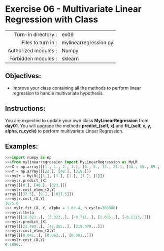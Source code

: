 # Exercise 06 - Multivariate Linear Regression with Class

|                         |                     |
| -----------------------:| ------------------  |
|   Turn-in directory :   |  ex06               |
|   Files to turn in :    |  mylinearregression.py             |
|   Authorized modules :  |  Numpy              |
|   Forbidden modules :   |  sklearn            |

## Objectives: 
* Improve your class containing all the methods to perform linear regression to handle multivariate hypothesis.

## Instructions:
You are expected to update your own class **MyLinearRegression** from **day01**. You will upgrade the methods **predict_(self, x)** and **fit_(self, x, y, alpha, n_cycle)** to perform multivariate Linear Regression.  

## Examples:
```python
>>>import numpy as np
>>>from mylinearregression import MyLinearRegression as MyLR
>>>X = np.array([[1., 1., 2., 3.], [5., 8., 13., 21.], [34., 55., 89., 144.]])
>>>Y = np.array([[23.], [48.], [218.]])
>>>mylr = MyLR([[1.], [1.], [1.], [1.], [1]])
>>>mylr.predict_(X)
array([[8.], [48.], [323.]])
>>>mylr.cost_elem_(X,Y)
array([[37.5], [0.], [1837.5]])
>>>mylr.cost_(X,Y)
1875.0
>>> mylr.fit_(X, Y, alpha = 1.6e-4, n_cycle=200000)
>>>mylr.theta
array([[18.023..], [3.323..], [-0.711..], [1.605..], [-0.1113..]])
>>>mylr.predict_(X)
array([[23.499..], [47.385..], [218.079...]])
>>>mylr.cost_elem_(X,Y)
array([[0.041..], [0.062..], [0.001..]])
>>>mylr.cost_(X,Y)
0.1056..
```